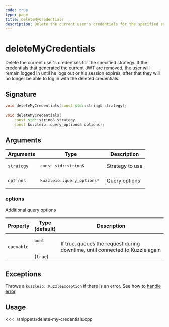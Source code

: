```yaml
---
code: true
type: page
title: deleteMyCredentials
description: Delete the current user's credentials for the specified strategy
---
```


# deleteMyCredentials

Delete the current user's credentials for the specified strategy. If the credentials that generated the current JWT are removed, the user will remain logged in until he logs out or his session expires, after that they will no longer be able to log in with the deleted credentials.

## Signature

```cpp
void deleteMyCredentials(const std::string& strategy);

void deleteMyCredentials(
    const std::string& strategy,
    const kuzzleio::query_options& options);
```

## Arguments

| Arguments  | Type                                  | Description     |
| ---------- | ------------------------------------- | --------------- |
| `strategy` | <pre>const std::string&</pre>         | Strategy to use |
| `options`  | <pre>kuzzleio::query_options\* </pre> | Query options   |

### options

Additional query options

| Property   | Type<br/>(default)           | Description                                                                  |
| ---------- | ---------------------------- | ---------------------------------------------------------------------------- |
| `queuable` | <pre>bool</pre><br/>(`true`) | If true, queues the request during downtime, until connected to Kuzzle again |

## Exceptions

Throws a `kuzzleio::KuzzleException` if there is an error. See how to [handle error](/sdk/cpp/1/error-handling).

## Usage

<<< ./snippets/delete-my-credentials.cpp
